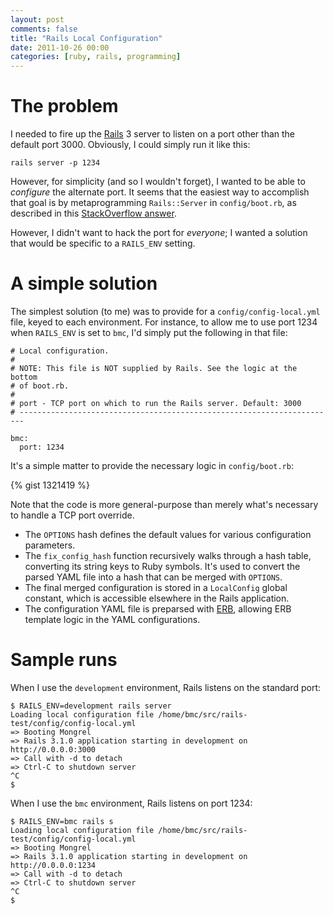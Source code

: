 ```yaml
---
layout: post
comments: false
title: "Rails Local Configuration"
date: 2011-10-26 00:00
categories: [ruby, rails, programming]
---
```


# The problem

I needed to fire up the [Rails][] 3 server to listen on a port other than the
default port 3000. Obviously, I could simply run it like this:

    rails server -p 1234

However, for simplicity (and so I wouldn't forget), I wanted to be able to
*configure* the alternate port. It seems that the easiest way to accomplish
that goal is by metaprogramming `Rails::Server` in `config/boot.rb`, as
described in this
[StackOverflow answer](http://stackoverflow.com/questions/3842818#6539193).

However, I didn't want to hack the port for *everyone*; I wanted a solution
that would be specific to a `RAILS_ENV` setting.

# A simple solution

The simplest solution (to me) was to provide for a `config/config-local.yml`
file, keyed to each environment. For instance, to allow me to use port 1234
when `RAILS_ENV` is set to `bmc`, I'd simply put the following in that file:

    # Local configuration.
    #
    # NOTE: This file is NOT supplied by Rails. See the logic at the bottom
    # of boot.rb.
    #
    # port - TCP port on which to run the Rails server. Default: 3000
    # -----------------------------------------------------------------------

    bmc:
      port: 1234

It's a simple matter to provide the necessary logic in `config/boot.rb`:

{% gist 1321419 %}

Note that the code is more general-purpose than merely what's necessary to 
handle a TCP port override.

* The `OPTIONS` hash defines the default values for various configuration
  parameters.
* The `fix_config_hash` function recursively walks through a hash table,
  converting its string keys to Ruby symbols. It's used to convert the
  parsed YAML file into a hash that can be merged with `OPTIONS`.
* The final merged configuration is stored in a `LocalConfig` global constant,
  which is accessible elsewhere in the Rails application.
* The configuration YAML file is preparsed with [ERB][], allowing ERB
  template logic in the YAML configurations.

[ERB]: http://www.ruby-doc.org/stdlib-1.9.2/libdoc/erb/rdoc/ERB.html

# Sample runs

When I use the `development` environment, Rails listens on the standard port:

    $ RAILS_ENV=development rails server
    Loading local configuration file /home/bmc/src/rails-test/config/config-local.yml
    => Booting Mongrel
    => Rails 3.1.0 application starting in development on http://0.0.0.0:3000
    => Call with -d to detach
    => Ctrl-C to shutdown server
    ^C
    $

When I use the `bmc` environment, Rails listens on port 1234:

    $ RAILS_ENV=bmc rails s
    Loading local configuration file /home/bmc/src/rails-test/config/config-local.yml
    => Booting Mongrel
    => Rails 3.1.0 application starting in development on http://0.0.0.0:1234
    => Call with -d to detach
    => Ctrl-C to shutdown server
    ^C
    $

[Rails]: http://www.rubyonrails.org/

